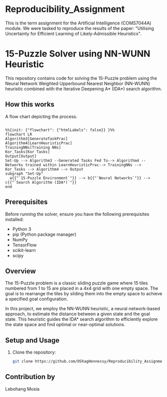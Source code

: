  # Reproducibility_Assignment
This is the term assignment for the Artificial Intelligence (COMS7044A) module. We were tasked to reproduce the results of the paper: "Utilising Uncertainty for Efficient Learning of Likely-Admissible Heuristics".

# 15-Puzzle Solver using NN-WUNN Heuristic

This repository contains code for solving the 15-Puzzle problem using the Neural Network Weighted Upperbound Nearest Neighbor (NN-WUNN) heuristic combined with the Iterative Deepening A* (IDA*) search algorithm.

## How this works
A flow chart depicting the process.
```mermaid

%%{init: {"flowchart": {"htmlLabels": false}} }%%
flowchart LR
Algorithm3[GenerateTaskPrac]
Algorithm4[LearnHeuristicPrac]
TrainingNNs[Training NNs]
Kor_Tasks[Kor Tasks]
Output[Output]
Set-Up --> Algorithm3 --Generated Tasks Fed To--> Algorithm4 --Networks trained within LearnHeuristicPrac--> TrainingNNs --> Kor_Tasks --> Algorithm4 --> Output
subgraph "Set-Up"
  a{{"`15-Puzzle Environment`"}} --> b{{"`Neural Networks`"}} --> c{{"`Search Algorithm (IDA*)`"}}
end

```
## Prerequisites

Before running the solver, ensure you have the following prerequisites installed:
- Python 3
- pip (Python package manager)
- NumPy
- TensorFlow
- scikit-learn
- scipy

## Overview

The 15-Puzzle problem is a classic sliding puzzle game where 15 tiles numbered from 1 to 15 are placed in a 4x4 grid with one empty space. The goal is to rearrange the tiles by sliding them into the empty space to achieve a specified goal configuration.

In this project, we employ the NN-WUNN heuristic, a neural network-based approach, to estimate the distance between a given state and the goal state. This heuristic guides the IDA* search algorithm to efficiently explore the state space and find optimal or near-optimal solutions.

## Setup and Usage

1. Clone the repository:

   ```bash
   git clone https://github.com/OShagHennessy/Reproducibility_Assignment.git
   
## Contribution by
Lebohang Mosia
